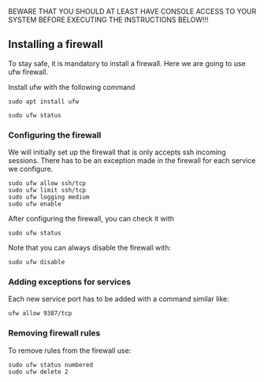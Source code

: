 BEWARE THAT YOU SHOULD AT LEAST HAVE CONSOLE ACCESS TO YOUR SYSTEM BEFORE EXECUTING THE INSTRUCTIONS BELOW!!!

## Installing a firewall

To stay safe, it is mandatory to install a firewall. Here we are going to use ufw firewall.

Install ufw with the following command

```
sudo apt install ufw

sudo ufw status
```

### Configuring the firewall

We will initially set up the firewall that is only accepts ssh incoming sessions. There has to be an exception made in the firewall for each service we configure.

```
sudo ufw allow ssh/tcp
sudo ufw limit ssh/tcp
sudo ufw logging medium
sudo ufw enable
```

After configuring the firewall, you can check it with

```
sudo ufw status
```

Note that you can always disable the firewall with:

```
sudo ufw disable
```

### Adding exceptions for services

Each new service port has to be added with a command similar like:

```
ufw allow 9387/tcp
```

### Removing firewall rules

To remove rules from the firewall use:

```
sudo ufw status numbered
sudo ufw delete 2
```

